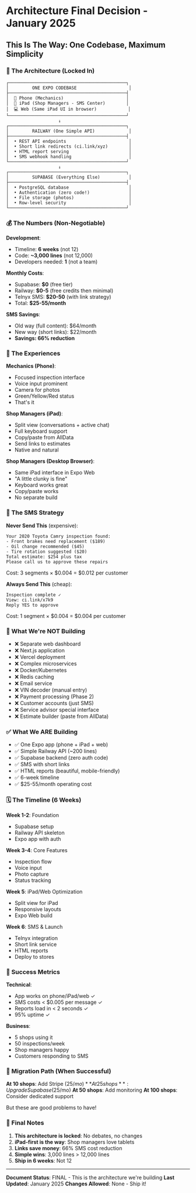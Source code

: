 # Architecture Final Decision - January 2025

## This Is The Way: One Codebase, Maximum Simplicity

### 🎯 The Architecture (Locked In)

```
┌─────────────────────────────────────────────┐
│         ONE EXPO CODEBASE                    │
├─────────────────────────────────────────────┤
│  📱 Phone (Mechanics)                        │
│  📱 iPad (Shop Managers - SMS Center)        │
│  💻 Web (Same iPad UI in browser)            │
└─────────────────────────────────────────────┘
                    ↓
┌─────────────────────────────────────────────┐
│         RAILWAY (One Simple API)             │
├─────────────────────────────────────────────┤
│  • REST API endpoints                        │
│  • Short link redirects (ci.link/xyz)        │
│  • HTML report serving                       │
│  • SMS webhook handling                      │
└─────────────────────────────────────────────┘
                    ↓
┌─────────────────────────────────────────────┐
│         SUPABASE (Everything Else)           │
├─────────────────────────────────────────────┤
│  • PostgreSQL database                       │
│  • Authentication (zero code!)               │
│  • File storage (photos)                     │
│  • Row-level security                        │
└─────────────────────────────────────────────┘
```

### 💰 The Numbers (Non-Negotiable)

**Development**:
- Timeline: **6 weeks** (not 12)
- Code: **~3,000 lines** (not 12,000)
- Developers needed: **1** (not a team)

**Monthly Costs**:
- Supabase: **$0** (free tier)
- Railway: **$0-5** (free credits then minimal)
- Telnyx SMS: **$20-50** (with link strategy)
- Total: **$25-55/month**

**SMS Savings**:
- Old way (full content): $64/month
- New way (short links): $22/month
- **Savings: 66% reduction**

### 📱 The Experiences

**Mechanics (Phone)**:
- Focused inspection interface
- Voice input prominent
- Camera for photos
- Green/Yellow/Red status
- That's it

**Shop Managers (iPad)**:
- Split view (conversations + active chat)
- Full keyboard support
- Copy/paste from AllData
- Send links to estimates
- Native and natural

**Shop Managers (Desktop Browser)**:
- Same iPad interface in Expo Web
- "A little clunky is fine"
- Keyboard works great
- Copy/paste works
- No separate build

### 📨 The SMS Strategy

**Never Send This** (expensive):
```
Your 2020 Toyota Camry inspection found:
- Front brakes need replacement ($189)
- Oil change recommended ($45)
- Tire rotation suggested ($20)
Total estimate: $254 plus tax
Please call us to approve these repairs
```
Cost: 3 segments × $0.004 = $0.012 per customer

**Always Send This** (cheap):
```
Inspection complete ✓
View: ci.link/x7k9
Reply YES to approve
```
Cost: 1 segment × $0.004 = $0.004 per customer

### 🚫 What We're NOT Building

- ❌ Separate web dashboard
- ❌ Next.js application
- ❌ Vercel deployment
- ❌ Complex microservices
- ❌ Docker/Kubernetes
- ❌ Redis caching
- ❌ Email service
- ❌ VIN decoder (manual entry)
- ❌ Payment processing (Phase 2)
- ❌ Customer accounts (just SMS)
- ❌ Service advisor special interface
- ❌ Estimate builder (paste from AllData)

### ✅ What We ARE Building

- ✅ One Expo app (phone + iPad + web)
- ✅ Simple Railway API (~200 lines)
- ✅ Supabase backend (zero auth code)
- ✅ SMS with short links
- ✅ HTML reports (beautiful, mobile-friendly)
- ✅ 6-week timeline
- ✅ $25-55/month operating cost

### 🗓️ The Timeline (6 Weeks)

**Week 1-2**: Foundation
- Supabase setup
- Railway API skeleton
- Expo app with auth

**Week 3-4**: Core Features
- Inspection flow
- Voice input
- Photo capture
- Status tracking

**Week 5**: iPad/Web Optimization
- Split view for iPad
- Responsive layouts
- Expo Web build

**Week 6**: SMS & Launch
- Telnyx integration
- Short link service
- HTML reports
- Deploy to stores

### 🎯 Success Metrics

**Technical**:
- App works on phone/iPad/web ✓
- SMS costs < $0.005 per message ✓
- Reports load in < 2 seconds ✓
- 95% uptime ✓

**Business**:
- 5 shops using it
- 50 inspections/week
- Shop managers happy
- Customers responding to SMS

### 🚀 Migration Path (When Successful)

**At 10 shops**: Add Stripe ($25/mo)
**At 25 shops**: Upgrade Supabase ($25/mo)
**At 50 shops**: Add monitoring
**At 100 shops**: Consider dedicated support

But these are good problems to have!

### 📝 Final Notes

1. **This architecture is locked**: No debates, no changes
2. **iPad-first is the way**: Shop managers love tablets
3. **Links save money**: 66% SMS cost reduction
4. **Simple wins**: 3,000 lines > 12,000 lines
5. **Ship in 6 weeks**: Not 12

---

**Document Status**: FINAL - This is the architecture we're building
**Last Updated**: January 2025
**Changes Allowed**: None - Ship it!